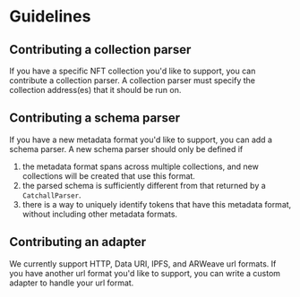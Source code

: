 # Guidelines

## Contributing a collection parser

If you have a specific NFT collection you'd like to support, you can contribute a collection parser. A collection parser must specify the collection address(es) that it should be run on.

## Contributing a schema parser

If you have a new metadata format you'd like to support, you can add a schema parser. A new schema parser should only be defined if

1. the metadata format spans across multiple collections, and new collections will be created that use this format.
2. the parsed schema is sufficiently different from that returned by a `CatchallParser`.
3. there is a way to uniquely identify tokens that have this metadata format, without including other metadata formats.

## Contributing an adapter

We currently support HTTP, Data URI, IPFS, and ARWeave url formats. If you have another url format you'd like to support, you can write a custom adapter to handle your url format.
